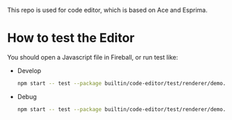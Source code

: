 This repo is used for code editor, which is based on Ace and Esprima.


# How to test the Editor

You should open a Javascript file in Fireball, or run test like:

* Develop

  ```bash
  npm start -- test --package builtin/code-editor/test/renderer/demo.js
  ```

* Debug

  ```bash
  npm start -- test --package builtin/code-editor/test/renderer/demo.js --detail
  ```
